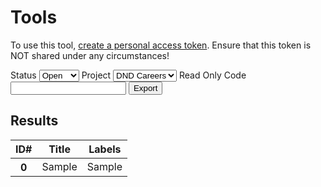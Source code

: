 # Tools

To use this tool, [create a personal access token](https://docs.github.com/en/github/authenticating-to-github/creating-a-personal-access-token). Ensure that this token is NOT shared under any circumstances!

<label for="status-select">Status</label>
<select id="status-select">
    <option value="open">Open</option>
    <option value="closed">Closed</option>
</select>
<label for="repo-select">Project</label>
<select id="repo-select">
    <option value="https://api.github.com/repos/Digital-HR/RecruitmentApp/issues">DND Careers</option>
    <option>HR-GO</option>
</select>
<label for="github-code">Read Only Code</label>
<input id="github-code" type="text" />
<button id="export-btn">Export</button>

## Results
<div>
    <table id="issues-data" class="table wb-tables">
        <thead>
            <tr>
                <th>ID#</th>
                <th>Title</th>
                <th>Labels</th>
            </tr>
        </thead>
        <tbody>
            <th>0</th>
            <td>Sample</td>
            <td>Sample</td>
        </tbody>
    </table>
</div>

<script>
    jQuery(document).ready(function($) {
        $("#export-btn").on("click", function() {
            repo = $("#repo-select").val();
            status = $("#status-select").val();
            token = $("#github-code").val();

            project_text = $("#repo-select option:selected").text();

            readIssues(repo + "?per_page=100&page={page}&state=" + status, token, 0);
        });
    });

    issuesList = [];

    function readIssues(project_uri, token, page) {
        $.ajax({
            url: project_uri.replace("{page}", page),
            data: 'data',
            headers: { Authorization: 'Bearer ' + token, Accept: "application/vnd.github.inertia-preview+json" },
            success: function (data) {
                ret = populateIssuesData(data);
                if (ret) {
                    readIssues(project_uri, token, page+1);
                } else {
                    finishData();
                }
            }
        });
    }

    function populateIssuesData(data) {
        ret = false;
        if (data.length > 0) {
            data.forEach(ele => storeData(ele));
            ret = true;
        }
        return ret;
    }

    function storeData(ele) {
        issuesList.push(ele);
    }

    function finishData() {
        issuesList.forEach(function(issue) {
            if (issue.pull_request == undefined) {
                $("#issues-data").append("<tr><th>"+issue.number+"</th><td>"+issue.title+"</td><td>"+getLabels(issue)+"</td></tr>");
            }
        });
        console.log(issuesList);
        console.log("Done!~");
    }

    function getLabels(issue) {
        labels = [];
        issue.labels.forEach(function(label) {
            labels.push("<span style='color:#"+label.color+"'>"+label.name+"<span>");
        });

        return labels.join();
    }
</script>
